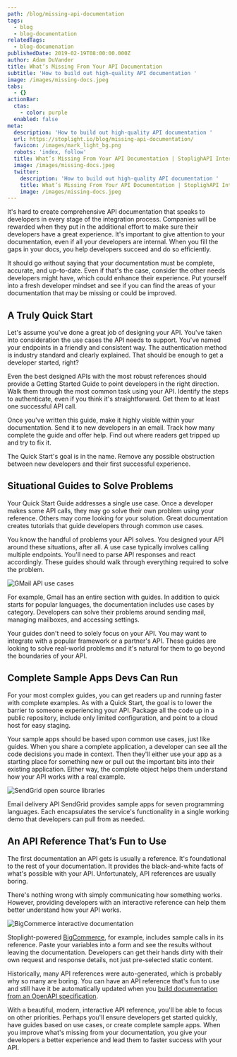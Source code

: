 ```yaml
---
path: /blog/missing-api-documentation
tags:
  - blog
  - blog-documentation
relatedTags:
  - blog-documenation
publishedDate: 2019-02-19T08:00:00.000Z
author: Adam DuVander
title: What’s Missing From Your API Documentation
subtitle: 'How to build out high-quality API documentation '
image: /images/missing-docs.jpeg
tabs:
  - {}
actionBar:
  ctas:
    - color: purple
  enabled: false
meta:
  description: 'How to build out high-quality API documentation '
  url: https://stoplight.io/blog/missing-api-documentation/
  favicon: /images/mark_light_bg.png
  robots: 'index, follow'
  title: What’s Missing From Your API Documentation | StoplighAPI Intersectioner
  image: /images/missing-docs.jpeg
  twitter:
    description: 'How to build out high-quality API documentation '
    title: What’s Missing From Your API Documentation | StoplighAPI Intersectioner
    image: /images/missing-docs.jpeg
---
```


It's hard to create comprehensive API documentation that speaks to developers in every stage of the integration process. Companies will be rewarded when they put in the additional effort to make sure their developers have a great experience. It's important to give attention to your documentation, even if all your developers are internal. When you fill the gaps in your docs, you help developers succeed and do so efficiently.

It should go without saying that your documentation must be complete, accurate, and up-to-date. Even if that's the case, consider the other needs developers might have, which could enhance their experience. Put yourself into a fresh developer mindset and see if you can find the areas of your documentation that may be missing or could be improved.

## A Truly Quick Start

Let's assume you've done a great job of designing your API. You've taken into consideration the use cases the API needs to support. You've named your endpoints in a friendly and consistent way. The authentication method is industry standard and clearly explained. That should be enough to get a developer started, right?

Even the best designed APIs with the most robust references should provide a Getting Started Guide to point developers in the right direction. Walk them through the most common task using your API. Identify the steps to authenticate, even if you think it's straightforward. Get them to at least one successful API call.

Once you've written this guide, make it highly visible within your documentation. Send it to new developers in an email. Track how many complete the guide and offer help. Find out where readers get tripped up and try to fix it.

The Quick Start's goal is in the name. Remove any possible obstruction between new developers and their first successful experience.

## Situational Guides to Solve Problems

Your Quick Start Guide addresses a single use case. Once a developer makes some API calls, they may go solve their own problem using your reference. Others may come looking for your solution. Great documentation creates tutorials that guide developers through common use cases.

You know the handful of problems your API solves. You designed your API around these situations, after all. A use case typically involves calling multiple endpoints. You'll need to parse API responses and react accordingly. These guides should walk through everything required to solve the problem.

![GMail API use cases](/images/gmail-use-cases.png)

For example, Gmail has an entire section with guides. In addition to quick starts for popular languages, the documentation includes use cases by category. Developers can solve their problems around sending mail, managing mailboxes, and accessing settings.

Your guides don't need to solely focus on your API. You may want to integrate with a popular framework or a partner's API. These guides are looking to solve real-world problems and it's natural for them to go beyond the boundaries of your API.

## Complete Sample Apps Devs Can Run

For your most complex guides, you can get readers up and running faster with complete examples. As with a Quick Start, the goal is to lower the barrier to someone experiencing your API. Package all the code up in a public repository, include only limited configuration, and point to a cloud host for easy staging.

Your sample apps should be based upon common use cases, just like guides. When you share a complete application, a developer can see all the code decisions you made in context. Then they'll either use your app as a starting place for something new or pull out the important bits into their existing application. Either way, the complete object helps them understand how your API works with a real example.

![SendGrid open source libraries](/images/sendgrid-tutorials.png)

Email delivery API SendGrid provides sample apps for seven programming languages. Each encapsulates the service's functionality in a single working demo that developers can pull from as needed.

## An API Reference That’s Fun to Use

The first documentation an API gets is usually a reference. It's foundational to the rest of your documentation. It provides the black-and-white facts of what's possible with your API. Unfortunately, API references are usually boring.

There's nothing wrong with simply communicating how something works. However, providing developers with an interactive reference can help them better understand how your API works.

![BigCommerce interactive documentation](/images/big-commerce-interactive.png)

Stoplight-powered [BigCommerce](https://developer.bigcommerce.com/api-reference/), for example, includes sample calls in its reference. Paste your variables into a form and see the results without leaving the documentation. Developers can get their hands dirty with their own request and response details, not just pre-selected static content.

Historically, many API references were auto-generated, which is probably why so many are boring. You can have an API reference that's fun to use and still have it be automatically updated when you [build documentation from an OpenAPI specification](https://stoplight.io/documentation).

With a beautiful, modern, interactive API reference, you'll be able to focus on other priorities. Perhaps you'll ensure developers get started quickly, have guides based on use cases, or create complete sample apps. When you improve what's missing from your documentation, you give your developers a better experience and lead them to faster success with your API.
